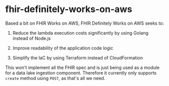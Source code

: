 # fhir-definitely-works-on-aws

Based a bit on FHIR Works on AWS, FHIR Definitely Works on AWS seeks to:

1. Reduce the lambda execution costs significantly by using Golang instead of Node.js

2. Improve readability of the application code logic

3. Simplify the IaC by using Terraform instead of CloudFormation

This won't implement all the FHIR spec and is just being used as a module for a data lake ingestion component. Therefore it currently only supports `create` method using `POST`, as that's all we need.